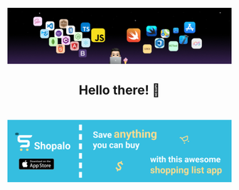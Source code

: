 ![](images/bannerGithub.svg)
<h1 align='center'> Hello there! 👋</h1>
<p>&nbsp;</p>

[![](images/githubShopaloBanner.png)](https://apps.apple.com/us/app/shopalo/id1598737488)